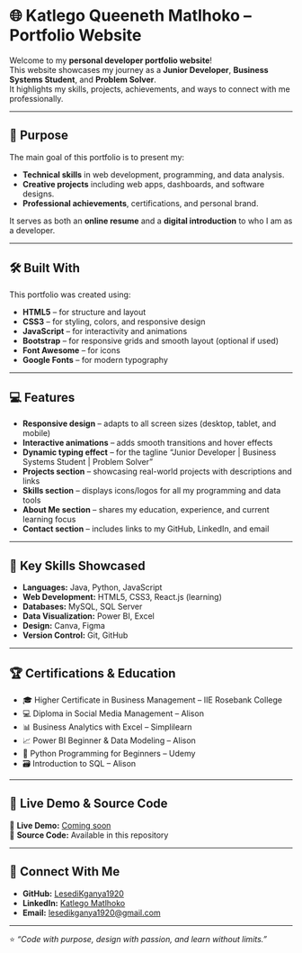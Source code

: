 # 🌐 Katlego Queeneth Matlhoko – Portfolio Website

Welcome to my **personal developer portfolio website**!  
This website showcases my journey as a **Junior Developer**, **Business Systems Student**, and **Problem Solver**.  
It highlights my skills, projects, achievements, and ways to connect with me professionally.

---

## 🎯 Purpose

The main goal of this portfolio is to present my:
- **Technical skills** in web development, programming, and data analysis.  
- **Creative projects** including web apps, dashboards, and software designs.  
- **Professional achievements**, certifications, and personal brand.  

It serves as both an **online resume** and a **digital introduction** to who I am as a developer.

---

## 🛠️ Built With

This portfolio was created using:
- **HTML5** – for structure and layout  
- **CSS3** – for styling, colors, and responsive design  
- **JavaScript** – for interactivity and animations  
- **Bootstrap** – for responsive grids and smooth layout (optional if used)  
- **Font Awesome** – for icons  
- **Google Fonts** – for modern typography  

---

## 💻 Features

- **Responsive design** – adapts to all screen sizes (desktop, tablet, and mobile)  
- **Interactive animations** – adds smooth transitions and hover effects  
- **Dynamic typing effect** – for the tagline “Junior Developer | Business Systems Student | Problem Solver”  
- **Projects section** – showcasing real-world projects with descriptions and links  
- **Skills section** – displays icons/logos for all my programming and data tools  
- **About Me section** – shares my education, experience, and current learning focus  
- **Contact section** – includes links to my GitHub, LinkedIn, and email  

---

## 🧠 Key Skills Showcased

- **Languages:** Java, Python, JavaScript  
- **Web Development:** HTML5, CSS3, React.js (learning)  
- **Databases:** MySQL, SQL Server  
- **Data Visualization:** Power BI, Excel  
- **Design:** Canva, Figma  
- **Version Control:** Git, GitHub  

---

## 🏆 Certifications & Education

- 🎓 Higher Certificate in Business Management – IIE Rosebank College  
- 💻 Diploma in Social Media Management – Alison  
- 📊 Business Analytics with Excel – Simplilearn  
- 📈 Power BI Beginner & Data Modeling – Alison  
- 🐍 Python Programming for Beginners – Udemy  
- 🗃️ Introduction to SQL – Alison  

---

## 🚀 Live Demo & Source Code

🔗 **Live Demo:** [Coming soon](#)  
💾 **Source Code:** Available in this repository  

---

## 🤝 Connect With Me

- **GitHub:** [LesediKganya1920](https://github.com/LesediKganya1920)  
- **LinkedIn:** [Katlego Matlhoko](https://www.linkedin.com/in/katlego-matlhoko)  
- **Email:** [lesedikganya1920@gmail.com](mailto:lesedikganya1920@gmail.com)

---

⭐️ *“Code with purpose, design with passion, and learn without limits.”*  
